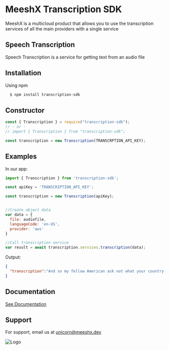 
# MeeshX Transcription SDK

MeeshX is a multicloud product that allows you to use the transcription services of all the main providers with a single service


## Speech Transcription

Speech Transcription is a service for getting text from an audio file


## Installation

Using npm

```bash
  $ npm install transcription-sdk
```
    
## Constructor

```javascript  
const { Transcription } = require("transcription-sdk");
// - or -
// import { Transcription } from "transcription-sdk";

const transcription = new Transcription(TRANSCRPTION_API_KEY);

```


## Examples

In our app:

```javascript
import { Transcription } from 'transcription-sdk';

const apiKey = 'TRANSCRIPTION_API_KEY';

const transcription = new Transcription(apiKey);


//Create object data
var data = {
  file: audiofile,
  languageCode: 'en-US',
  provider: 'aws'
}

//Call transcription service
var result = await transcription.services.transcription(data);

```

Output:

```json
{
  "transcription":"And so my fellow American ask not what your country can do for you, ask what you can do for your country."
}

```

## Documentation

[See Documentation](https://documentation.meeshx.dev/)

## Support

For support, email us at unicorn@meeshx.dev


![Logo](https://www.meeshx.dev/wp-content/uploads/2023/09/Extended-Colour-positivenegative-use.svg)

